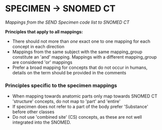SPECIMEN -> SNOMED CT
=======================

*Mappings from the SEND Specimen code list to SNOMED CT*

**Principles that apply to all mappings:**

- There should not more than _one_ exact one to one mapping for each concept in each direction
- Mappings from the same subject with the same mapping_group constitute an 'and' mapping. Mappings with a different
  mapping_group are considered 'or' mappings
- Prefer a broad mapping for concepts that do not occur in humans, details on the term should be provided in the
  comments

### Principles specific to the specimen mappings

- When mapping towards anatomic parts only map towards SNOMED CT 'structure' concepts, do not map to 'part' and 'entire'
- If specimen does not refer to a part of the body prefer 'Substance' before other classes
- Do not use 'combined site' (CS) concepts, as these are not well integrated into the SNOMED.


